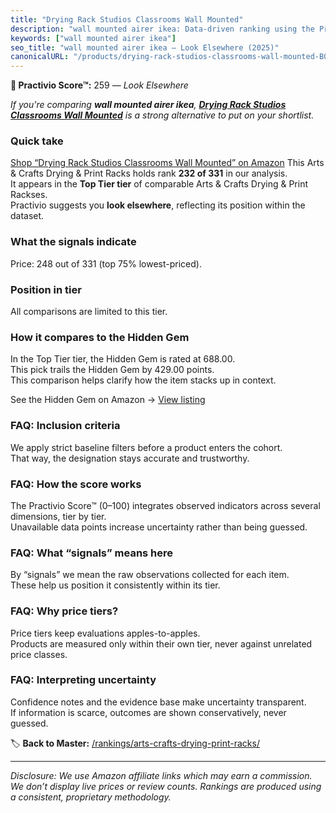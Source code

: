 ```yaml
---
title: "Drying Rack Studios Classrooms Wall Mounted"
description: "wall mounted airer ikea: Data-driven ranking using the Practivio Score™. Positioned by quality, value, demand, findability, momentum."
keywords: ["wall mounted airer ikea"]
seo_title: "wall mounted airer ikea — Look Elsewhere (2025)"
canonicalURL: "/products/drying-rack-studios-classrooms-wall-mounted-B0CNRGLXS6/"
---
```


**🚫 Practivio Score™:** 259 — _Look Elsewhere_


*If you're comparing **wall mounted airer ikea**, **[Drying Rack Studios Classrooms Wall Mounted](https://www.amazon.com/dp/B0CNRGLXS6?tag=practivio-20)** is a strong alternative to put on your shortlist.*
### Quick take
[Shop “Drying Rack Studios Classrooms Wall Mounted” on Amazon](https://www.amazon.com/dp/B0CNRGLXS6?tag=practivio-20)
This Arts & Crafts Drying & Print Racks holds rank **232 of 331** in our analysis.  
It appears in the **Top Tier tier** of comparable Arts & Crafts Drying & Print Rackses.  
Practivio suggests you **look elsewhere**, reflecting its position within the dataset.

### What the signals indicate
Price: 248 out of 331 (top 75% lowest-priced).  

### Position in tier
All comparisons are limited to this tier.

### How it compares to the Hidden Gem
In the Top Tier tier, the Hidden Gem is rated at 688.00.  
This pick trails the Hidden Gem by 429.00 points.  
This comparison helps clarify how the item stacks up in context.  

See the Hidden Gem on Amazon → [View listing](https://www.amazon.com/dp/B007HRDHJA?tag=practivio-20)

### FAQ: Inclusion criteria
We apply strict baseline filters before a product enters the cohort.  
That way, the designation stays accurate and trustworthy.

### FAQ: How the score works
The Practivio Score™ (0–100) integrates observed indicators across several dimensions, tier by tier.  
Unavailable data points increase uncertainty rather than being guessed.

### FAQ: What “signals” means here
By “signals” we mean the raw observations collected for each item.  
These help us position it consistently within its tier.

### FAQ: Why price tiers?
Price tiers keep evaluations apples-to-apples.  
Products are measured only within their own tier, never against unrelated price classes.

### FAQ: Interpreting uncertainty
Confidence notes and the evidence base make uncertainty transparent.  
If information is scarce, outcomes are shown conservatively, never guessed.


🏷️ **Back to Master:** [/rankings/arts-crafts-drying-print-racks/](/rankings/arts-crafts-drying-print-racks/)

---
_Disclosure: We use Amazon affiliate links which may earn a commission. We don’t display live prices or review counts. Rankings are produced using a consistent, proprietary methodology._
